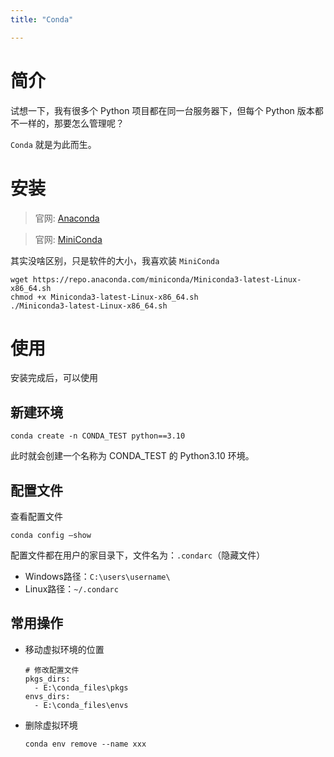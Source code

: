 ```yaml
---
title: "Conda"

---
```


# 简介
试想一下，我有很多个 Python 项目都在同一台服务器下，但每个 Python 版本都不一样的，那要怎么管理呢？

`Conda` 就是为此而生。


# 安装

> 官网: [Anaconda](https://www.anaconda.com/)

> 官网: [MiniConda](https://docs.anaconda.com/free/miniconda/index.html)

其实没啥区别，只是软件的大小，我喜欢装 `MiniConda`

```shell
wget https://repo.anaconda.com/miniconda/Miniconda3-latest-Linux-x86_64.sh
chmod +x Miniconda3-latest-Linux-x86_64.sh
./Miniconda3-latest-Linux-x86_64.sh
```


# 使用
安装完成后，可以使用

## 新建环境

```shell
conda create -n CONDA_TEST python==3.10
```

此时就会创建一个名称为 CONDA_TEST 的 Python3.10 环境。

## 配置文件

查看配置文件

```shell
conda config –show
```

配置文件都在用户的家目录下，文件名为：`.condarc`（隐藏文件）
- Windows路径：`C:\users\username\`
- Linux路径：`~/.condarc`

## 常用操作

- 移动虚拟环境的位置
	```shell
	# 修改配置文件
	pkgs_dirs:
	  - E:\conda_files\pkgs
	envs_dirs:
	  - E:\conda_files\envs
	```

- 删除虚拟环境
	```shell
	conda env remove --name xxx
	```
